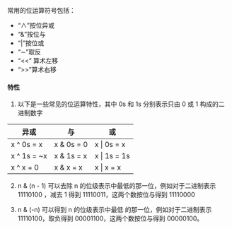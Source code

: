 常用的位运算符号包括：

* “∧”按位异或
* “&”按位与
* “|”按位或
* “∼”取反
* “<<” 算术左移
* “>>”算术右移

#### 特性

1. 以下是一些常见的位运算特性，其中 0s 和 1s 分别表示只由 0 或 1 构成的二进制数字

|  异或   | 与  | 或 |
|  ----  | ----  |----|
| x ^ 0s = x  |  x & 0s = 0 | x &#124; 0s = x |
| x ^ 1s = ~x  |  x & 1s = x |  x &#124; 1s = 1s|
| x ^ x = 0  |  x & x = x |  x &#124; x = x| 

2. n & (n - 1) 可以去除 n 的位级表示中最低的那一位，例如对于二进制表示 11110100 ，减去 1 得到 11110011，这两个数按位与得到 11110000

3. n & (-n) 可以得到 n 的位级表示中最低 的那一位，例如对于二进制表示 11110100，取负得到 00001100，这两个数按位与得到 00000100。